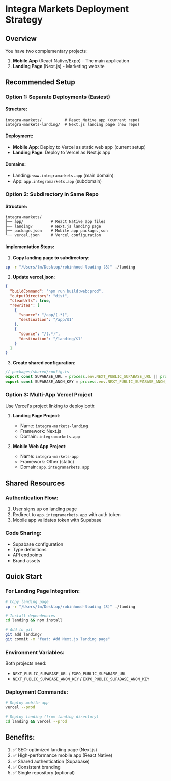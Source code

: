 # Integra Markets Deployment Strategy

## Overview
You have two complementary projects:
1. **Mobile App** (React Native/Expo) - The main application
2. **Landing Page** (Next.js) - Marketing website

## Recommended Setup

### Option 1: Separate Deployments (Easiest)

#### Structure:
```
integra-markets/          # React Native app (current repo)
integra-markets-landing/  # Next.js landing page (new repo)
```

#### Deployment:
- **Mobile App**: Deploy to Vercel as static web app (current setup)
- **Landing Page**: Deploy to Vercel as Next.js app

#### Domains:
- Landing: `www.integramarkets.app` (main domain)
- App: `app.integramarkets.app` (subdomain)

### Option 2: Subdirectory in Same Repo

#### Structure:
```
integra-markets/
├── app/            # React Native app files
├── landing/        # Next.js landing page
├── package.json    # Mobile app package.json
└── vercel.json     # Vercel configuration
```

#### Implementation Steps:

1. **Copy landing page to subdirectory**:
```bash
cp -r "/Users/lm/Desktop/robinhood-loading (8)" ./landing
```

2. **Update vercel.json**:
```json
{
  "buildCommand": "npm run build:web:prod",
  "outputDirectory": "dist",
  "cleanUrls": true,
  "rewrites": [
    {
      "source": "/app/(.*)",
      "destination": "/app/$1"
    },
    {
      "source": "/(.*)",
      "destination": "/landing/$1"
    }
  ]
}
```

3. **Create shared configuration**:
```typescript
// packages/shared/config.ts
export const SUPABASE_URL = process.env.NEXT_PUBLIC_SUPABASE_URL || process.env.EXPO_PUBLIC_SUPABASE_URL
export const SUPABASE_ANON_KEY = process.env.NEXT_PUBLIC_SUPABASE_ANON_KEY || process.env.EXPO_PUBLIC_SUPABASE_ANON_KEY
```

### Option 3: Multi-App Vercel Project

Use Vercel's project linking to deploy both:

1. **Landing Page Project**:
   - Name: `integra-markets-landing`
   - Framework: Next.js
   - Domain: `integramarkets.app`

2. **Mobile Web App Project**:
   - Name: `integra-markets-app`
   - Framework: Other (static)
   - Domain: `app.integramarkets.app`

## Shared Resources

### Authentication Flow:
1. User signs up on landing page
2. Redirect to `app.integramarkets.app` with auth token
3. Mobile app validates token with Supabase

### Code Sharing:
- Supabase configuration
- Type definitions
- API endpoints
- Brand assets

## Quick Start

### For Landing Page Integration:
```bash
# Copy landing page
cp -r "/Users/lm/Desktop/robinhood-loading (8)" ./landing

# Install dependencies
cd landing && npm install

# Add to git
git add landing/
git commit -m "feat: Add Next.js landing page"
```

### Environment Variables:
Both projects need:
- `NEXT_PUBLIC_SUPABASE_URL` / `EXPO_PUBLIC_SUPABASE_URL`
- `NEXT_PUBLIC_SUPABASE_ANON_KEY` / `EXPO_PUBLIC_SUPABASE_ANON_KEY`

### Deployment Commands:
```bash
# Deploy mobile app
vercel --prod

# Deploy landing (from landing directory)
cd landing && vercel --prod
```

## Benefits:
1. ✅ SEO-optimized landing page (Next.js)
2. ✅ High-performance mobile app (React Native)
3. ✅ Shared authentication (Supabase)
4. ✅ Consistent branding
5. ✅ Single repository (optional)
